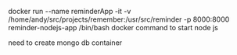 docker run --name reminderApp -it -v /home/andy/src/projects/remember:/usr/src/reminder -p 8000:8000 reminder-nodejs-app /bin/bash
docker command to start node js


need to create mongo db container
